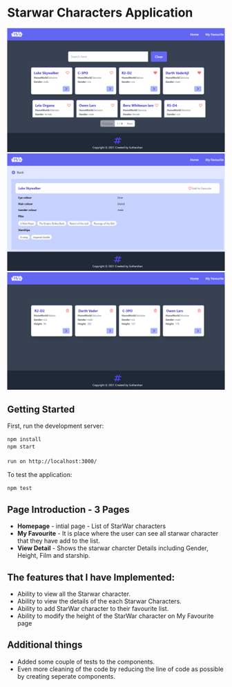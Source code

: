# Starwar Characters Application
![alt text](https://raw.githubusercontent.com/suthankumar/StarWar-Characters/main/homepage.png)
![alt text](https://raw.githubusercontent.com/suthankumar/StarWar-Characters/main/details.png)
![alt text](https://raw.githubusercontent.com/suthankumar/StarWar-Characters/main/favourite.png)
## Getting Started

First, run the development server:

```bash
npm install
npm start

run on http://localhost:3000/
```
To test the application:
```bash
npm test
```
## Page Introduction - 3 Pages
- **Homepage** - intial page - List of StarWar characters 
- **My Favourite** - It is place where the user can  see all starwar character that they have add to the list.
- **View Detail** - Shows the starwar charcter Details including Gender, Height, Film and starship.

## The features that I have Implemented:
- Ability to view all the Starwar character.
- Ability to view the details of the each Starwar Characters.
- Ability to add StarWar character to their favourite list.
- Ability to modify the height of the StarWar character on My Favourite page

## Additional things
- Added some couple of tests to the components.
- Even more cleaning of the code by reducing the line of code as possible by creating seperate components.





